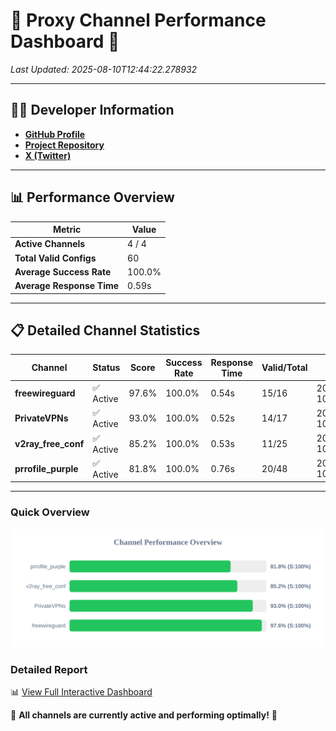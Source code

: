 # 🌟 Proxy Channel Performance Dashboard 🌟

_Last Updated: 2025-08-10T12:44:22.278932_

---

## 👩‍💻 Developer Information

- **[GitHub Profile](https://github.com/4n0nymou3)**  
- **[Project Repository](https://github.com/4n0nymou3/multi-proxy-config-fetcher)**  
- **[X (Twitter)](https://x.com/4n0nymou3)**  

---

## 📊 Performance Overview

| Metric                | Value       |
|-----------------------|-------------|
| **Active Channels**   | 4 / 4       |
| **Total Valid Configs** | 60          |
| **Average Success Rate** | 100.0%      |
| **Average Response Time** | 0.59s       |

---

## 📋 Detailed Channel Statistics

| Channel          | Status     | Score  | Success Rate | Response Time | Valid/Total | Last Success               |
|------------------|------------|--------|--------------|---------------|-------------|----------------------------|
| **freewireguard**  | ✅ Active  | 97.6%  | 100.0% | 0.54s         | 15/16       | 2025-08-10T12:44:22.277070 |
| **PrivateVPNs**  | ✅ Active  | 93.0%  | 100.0% | 0.52s         | 14/17       | 2025-08-10T12:44:21.709300 |
| **v2ray_free_conf**  | ✅ Active  | 85.2%  | 100.0% | 0.53s         | 11/25       | 2025-08-10T12:44:21.153288 |
| **prrofile_purple**  | ✅ Active  | 81.8%  | 100.0% | 0.76s         | 20/48       | 2025-08-10T12:44:20.556223 |

---

### Quick Overview
<div align="center">
  <a href="https://raw.githubusercontent.com/nullluser/NullRepo/refs/heads/main/assets/channel_stats_chart.svg">
    <img src="https://raw.githubusercontent.com/nullluser/NullRepo/refs/heads/main/assets/channel_stats_chart.svg" alt="Source Performance Statistics" width="800">
  </a>
</div>

### Detailed Report
📊 [View Full Interactive Dashboard](https://htmlpreview.github.io/?https://github.com/nullluser/NullRepo/blob/main/assets/performance_report.html)

🎉 **All channels are currently active and performing optimally!** 🎉
